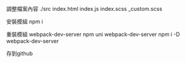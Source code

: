 調整檔案內容 ./src
index.html
index.js
index.scss
_custom.scss

安裝模組
npm i

重裝模組 webpack-dev-server
npm uni webpack-dev-server
npm i -D webpack-dev-server

存到github

